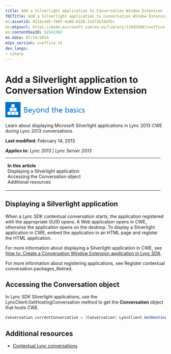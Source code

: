 ```yaml
---
title: Add a Silverlight application to Conversation Window Extension
TOCTitle: Add a Silverlight application to Conversation Window Extension
ms:assetid: 8116ceb5-788f-4a86-b326-3c671b33bfbc
ms:mtpsurl: https://msdn.microsoft.com/en-us/library/JJ945560(v=office.15)
ms:contentKeyID: 51541363
ms.date: 07/24/2014
mtps_version: v=office.15
dev_langs:
- csharp
---
```


# Add a Silverlight application to Conversation Window Extension

![Beyond the basics topic](images/JJ937254.mod_icon_beyondbasics_long(Office.15).png "Beyond the basics topic")

Learn about displaying Microsoft Silverlight applications in Lync 2013 CWE during Lync 2013 conversations.

**Last modified:** February 14, 2013

***Applies to:** Lync 2013 | Lync Server 2013*

<table>
<colgroup>
<col style="width: 50%" />
<col style="width: 50%" />
</colgroup>
<tbody>
<tr class="odd">
<td><p><strong>In this article</strong><br />
Displaying a Silverlight application<br />
Accessing the Conversation object<br />
Additional resources</p></td>
<td><p></p>
<p></p></td>
</tr>
</tbody>
</table>

## Displaying a Silverlight application

When a Lync SDK contextual conversation starts, the application registered with the appropriate GUID opens. A Web application opens in CWE, otherwise the application opens on the desktop. To display a Silverlight application in CWE, embed the application in an HTML page and register the HTML application.

For more information about displaying a Silverlight application in CWE, see [How to: Create a Conversation Window Extension application in Lync SDK](how-to-create-a-conversation-window-extension-application-in-lync-sdk.md).

For more information about registering applications, see Register contextual conversation packages\_Retired.

## Accessing the Conversation object

In Lync SDK Silverlight applications, use the LyncClient.GetHostingConversation method to get the **Conversation** object that hosts CWE.

``` csharp
Conversation currentConversation = (Conversation) LyncClient.GetHostingConversation();
```

## Additional resources

  - [Contextual Lync conversations](contextual-lync-conversations.md)

